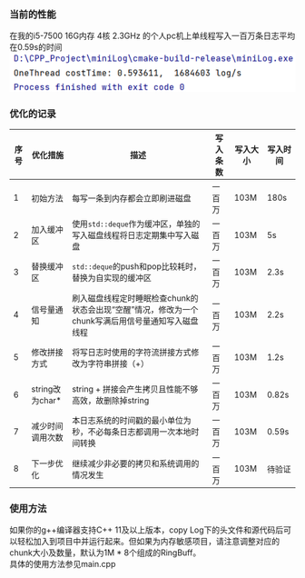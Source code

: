### 当前的性能
在我的i5-7500 16G内存 4核 2.3GHz 的个人pc机上单线程写入一百万条日志平均在0.59s的时间  
![img.png](img.png)
### 优化的记录
| 序号 | 优化措施 | 描述 | 写入条数 | 写入大小 | 写入时间 |  
| ---- | -------- | ---- | -------- |-------- | -------- |  
| 1    | 初始方法 | 每写一条到内存都会立即刷进磁盘 | 一百万    | 103M    | 180s     |  
| 2    | 加入缓冲区 | 使用`std::deque`作为缓冲区，单独的写入磁盘线程将日志定期集中写入磁盘 | 一百万    | 103M    | 5s       |  
| 3    | 替换缓冲区 | `std::deque`的push和pop比较耗时，替换为自实现的缓冲区 | 一百万    | 103M    | 2.3s     |  
| 4    | 信号量通知 | 刷入磁盘线程定时睡眠检查chunk的状态会出现“空醒”情况，修改为一个chunk写满后用信号量通知写入磁盘线程 | 一百万    | 103M    | 2.2s     |  
| 5    | 修改拼接方式 | 将写日志时使用的字符流拼接方式修改为字符串拼接（+） | 一百万    | 103M    | 1.2s     |  
| 6    | string改为char* | string + 拼接会产生拷贝且性能不够高效，故删除掉string | 一百万    | 103M    | 0.82s   |
| 7    | 减少时间调用次数 | 本日志系统的时间戳的最小单位为秒，不必每条日志都调用一次本地时间转换 | 一百万    | 103M    | 0.59s   |
| 8    | 下一步优化 | 继续减少非必要的拷贝和系统调用的情况发生 | 一百万    | 103M    | 待验证   |

### 使用方法
如果你的g++编译器支持C++ 11及以上版本，copy Log下的头文件和源代码后可以轻松加入到项目中并运行起来。但如果为内存敏感项目，请注意调整对应的chunk大小及数量，默认为1M * 8个组成的RingBuff。  
具体的使用方法参见main.cpp
